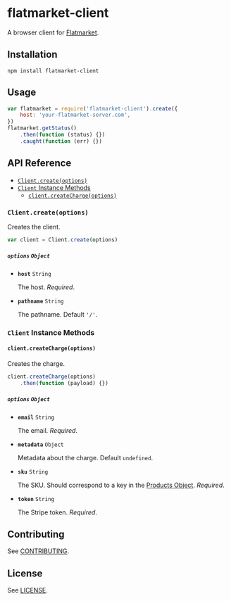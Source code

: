 # flatmarket-client

A browser client for [Flatmarket](https://github.com/christophercliff/flatmarket).

## Installation

```
npm install flatmarket-client
```

## Usage

```js
var flatmarket = require('flatmarket-client').create({
    host: 'your-flatmarket-server.com',
})
flatmarket.getStatus()
    .then(function (status) {})
    .caught(function (err) {})
```

## API Reference

- [`Client.create(options)`](#clientcreateoptions)
- [`Client` Instance Methods](#client-instance-methods)
    - [`client.createCharge(options)`](#clientcreatechargeoptions)

### `Client.create(options)`

Creates the client.

```js
var client = Client.create(options)
```

##### **`options`** `Object`

- **`host`** `String`

    The host. *Required*.

- **`pathname`** `String`

    The pathname. Default `'/'`.

### `Client` Instance Methods

#### `client.createCharge(options)`

Creates the charge.

```js
client.createCharge(options)
    .then(function (payload) {})
```

##### **`options`** `Object`

- **`email`** `String`

    The email. *Required*.

- **`metadata`** `Object`

    Metadata about the charge. Default `undefined`.

- **`sku`** `String`

    The SKU. Should correspond to a key in the [Products Object](https://github.com/christophercliff/flatmarket-schema/blob/master/SPECIFICATION.md#products-object). *Required*.

- **`token`** `String`

    The Stripe token. *Required*.


## Contributing

See [CONTRIBUTING](https://github.com/christophercliff/flatmarket/blob/master/CONTRIBUTING.md).

## License

See [LICENSE](https://github.com/christophercliff/flatmarket/blob/master/LICENSE.md).
